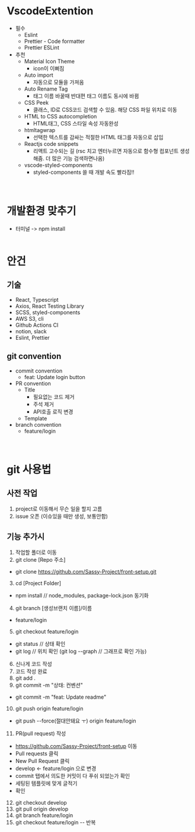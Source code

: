 # VscodeExtention
- 필수
  - Eslint
  - Prettier - Code formatter
  - Prettier ESLint
- 추천
  - Material Icon Theme
    - icon이 이뻐짐
  - Auto import
    - 자동으로 모듈을 가져옴
  - Auto Rename Tag
    - 태그 이름 바꿀때 반대편 태그 이름도 동시에 바뀜
  - CSS Peek
    - 클래스, ID로 CSS코드 검색할 수 있음. 해당 CSS 파일 위치로 이동
  - HTML to CSS autocompletion
    - HTML태그, CSS 스타일 속성 자동완성
  - htmltagwrap
    - 선택한 텍스트를 감싸는 적절한 HTML 태그를 자동으로 삽입
  - Reactjs code snippets
    - 리액트 고수되는 길 (rsc 치고 엔터누르면 자동으로 함수형 컴포넌트 생성해줌. 더 많은 기능 검색하면나옴)
  - vscode-styled-components
    - styled-components 쓸 때 개발 속도 빨라짐!!
  <br />
  <br />

# 개발환경 맞추기

- 터미널 -> npm install
  <br/>
  <br/>
# 안건

## 기술
 - React, Typescript
 - Axios, React Testing Library
 - SCSS, styled-components
 - AWS S3, cli
 - Github Actions CI
 - notion, slack
 - Eslint, Prettier

## git convention
- commit convention
  - feat: Update login button
- PR convention
  - Title
      - 필요없는 코드 제거
      - 주석 제거
      - API호출 로직 변경
  - Template
- branch convention
  - feature/login
  <br/>
  <br/>
# git 사용법
## 사전 작업
1. project로 이동해서 무슨 일을 할지 고름
2. issue 오픈 (이슈있을 때만 생성, 보통안함)
## 기능 추가시
1. 작업할 폴더로 이동
2. git clone [Repo 주소]
  - git clone https://github.com/Sassy-Project/front-setup.git
3. cd [Project Folder]
  - npm install // node_modules, package-lock.json 동기화
4. git branch [생성브랜치 이름]/이름
  - feature/login
5. git checkout feature/login
  - git status // 상태 확인
  - git log // 위치 확인 (git log --graph // 그래프로 확인 가능)
6. 신나게 코드 작성
7. 코드 작성 완료
8. git add .
9. git commit -m "상태: 컨벤션"
  - git commit -m "feat: Update readme"
10. git push origin feature/login
  - git push --force(절대안돼요 ㅜ) origin feature/login 
11. PR(pull request) 작성
  - https://github.com/Sassy-Project/front-setup 이동
  - Pull requests 클릭
  - New Pull Request 클릭
  - develop <- feature/login 으로 변경
  - commit 탭에서 의도한 커밋이 다 푸쉬 되었는가 확인
  - 세팅된 템플릿에 맞게 글적기
  - 확인
12. git checkout develop
13. git pull origin develop
14. git branch feature/login
15. git checkout feature/login -- 반복
